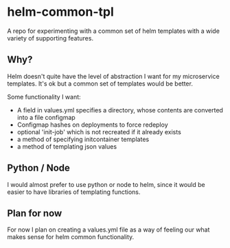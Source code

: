# helm-common-tpl

A repo for experimenting with a common set of helm templates with a wide variety of supporting features.

## Why?

Helm doesn't quite have the level of abstraction I want for my microservice templates. It's ok but a common set of templates would be better.

Some functionality I want:

- A field in values.yml specifies a directory, whose contents are converted into a file configmap
- Configmap hashes on deployments to force redeploy
- optional 'init-job' which is not recreated if it already exists
- a method of specifying initcontainer templates
- a method of templating json values

## Python / Node

I would almost prefer to use python or node to helm, since it would be easier to have libraries of templating functions.

## Plan for now

For now I plan on creating a values.yml file as a way of feeling our what makes sense for helm common functionality.
